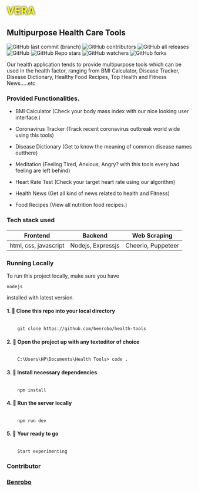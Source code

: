 
# <span style="color:yellow; text-shadow: 0px 0px 5px #000;">VERA</span>
## Multipurpose Health Care Tools


![GitHub last commit (branch)](https://img.shields.io/github/last-commit/benrobo/vera/main?style=for-the-badge)
![GitHub contributors](https://img.shields.io/github/contributors/benrobo/vera?style=for-the-badge)
![GitHub all releases](https://img.shields.io/github/downloads/benrobo/vera/total?style=for-the-badge)
![GitHub](https://img.shields.io/github/license/benrobo/health-tools?style=for-the-badge)
![GitHub Repo stars](https://img.shields.io/github/stars/benrobo/vera?style=for-the-badge)
![GitHub watchers](https://img.shields.io/github/watchers/benrobo/vera?style=for-the-badge)
![GitHub forks](https://img.shields.io/github/forks/benrobo/vera?style=for-the-badge)

Our health application tends to provide multipurpose tools which can be used in the health factor, ranging from BMI Calculator, Disease Tracker, Disease Dictionary, Healthy Food Recipes, Top Health and Fitness News.....etc

### Provided Functionalities.

- BMI Calculator (Check your body mass index with our nice looking user interface.)

- Coronavirus Tracker (Track recent coronavirus outbreak world wide using this tools) 

- Disease Dictionary (Get to know the meaning of common disease names outthere)

- Meditation (Feeling Tired, Anxious, Angry? with this tools every bad feeling are left behind)

- Heart Rate Test (Check your target heart rate using our algorithm)

- Health News (Get all kind of news related to health and Fitness)

- Food Recipes (View all nutrition food recipes.)

### Tech stack used
<table>
    <thead>
        <th>Frontend</th>
        <th>Backend</th>
        <th>Web Scraping</th>
    </thead>
    <tbody>
        <tr>
            <td>
                html, css, javascript
            </td>
            <td>Nodejs, Expressjs</td>
            <td>Cheerio, Puppeteer</td>
        </tr>
    </tbody>
</table>


### Running Locally
To run this project locally, make sure you have <pre><code>nodejs</code></pre> installed with latest version.

#### 1. 🎉 Clone this repo into your local directory
<pre><code>
    git clone https://github.com/benrobo/health-tools
</code></pre>

#### 2. 🎉 Open the project up with any texteditor of choice
<pre><code>
    C:\Users\HP\Documents\Health Tools> code .
</code></pre>

#### 3. 🎉 Install necessary dependencies
<pre><code>
    npm install
</code></pre>

####  4. 🎉 Run the server locally
<pre><code>
    npm run dev
</code></pre>

#### 5. 🎉 Your ready to go
<pre><code>
    Start experimenting
</code></pre>


### Contributor

### [Benrobo](https://github.com/benrobo)